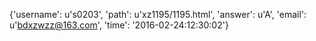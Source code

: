 {'username': u's0203', 'path': u'xz1195/1195.html', 'answer': u'A', 'email': u'bdxzwzz@163.com', 'time': '2016-02-24:12:30:02'}